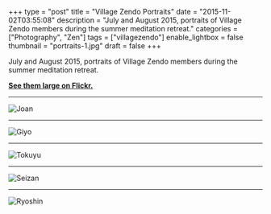 +++
type = "post"
title = "Village Zendo Portraits"
date = "2015-11-02T03:55:08"
description = "July and August 2015, portraits of Village Zendo members during the summer meditation retreat."
categories = ["Photography", "Zen"]
tags = ["villagezendo"]
enable_lightbox = false
thumbnail = "portraits-1.jpg"
draft = false
+++

<p>July and August 2015, portraits of Village Zendo members during the summer meditation retreat.</p>
<p><a href="https://www.flickr.com/photos/emptysquare/albums/72157657863640133"><strong>See them large on Flickr.</strong></a></p>
<hr />
<p><img style="display:block; margin-left:auto; margin-right:auto;" src="portraits-1.jpg" alt="Joan" title="Joan" /></p>
<hr />
<p><img style="display:block; margin-left:auto; margin-right:auto;" src="portraits-2.jpg" alt="Giyo" title="Giyo" /></p>
<hr />
<p><img style="display:block; margin-left:auto; margin-right:auto;" src="portraits-3.jpg" alt="Tokuyu" title="Tokuyu" /></p>
<hr />
<p><img style="display:block; margin-left:auto; margin-right:auto;" src="portraits-4.jpg" alt="Seizan" title="Seizan" /></p>
<hr />
<p><img style="display:block; margin-left:auto; margin-right:auto;" src="portraits-5.jpg" alt="Ryoshin" title="Ryoshin" /></p>
    